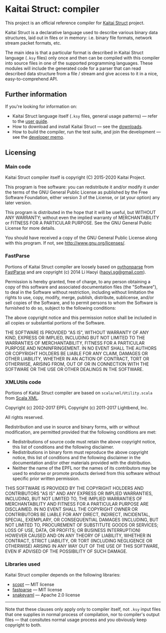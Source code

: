 # Kaitai Struct: compiler

This project is an official reference compiler for [Kaitai Struct](http://kaitai.io) project.

Kaitai Struct is a declarative language used to describe various
binary data structures, laid out in files or in memory: i.e. binary
file formats, network stream packet formats, etc.

The main idea is that a particular format is described in Kaitai
Struct language (`.ksy` files) only once and then can be compiled with
this compiler into source files in one of the supported programming
languages. These modules will include the generated code for a parser
that can read described data structure from a file / stream and give
access to it in a nice, easy-to-comprehend API.

## Further information

If you're looking for information on:

* Kaitai Struct language itself (`.ksy` files, general usage patterns)
  — refer to the [user guide](http://doc.kaitai.io/user_guide.html).
* How to download and install Kaitai Struct — see the
  [downloads](http://kaitai.io/#download).
* How to build the compiler, run the test suite, and join the
  development — see the [developer memo](http://doc.kaitai.io/developers.html).

## Licensing

### Main code

Kaitai Struct compiler itself is copyright (C) 2015-2020 Kaitai
Project.

This program is free software: you can redistribute it and/or modify
it under the terms of the GNU General Public License as published by
the Free Software Foundation, either version 3 of the License, or (at
your option) any later version.

This program is distributed in the hope that it will be useful, but
WITHOUT ANY WARRANTY; without even the implied warranty of
MERCHANTABILITY or FITNESS FOR A PARTICULAR PURPOSE.  See the GNU
General Public License for more details.

You should have received a copy of the GNU General Public License
along with this program.  If not, see <http://www.gnu.org/licenses/>.

### FastParse

Portions of Kaitai Struct compiler are loosely based on
[pythonparse](https://github.com/lihaoyi/fastparse/tree/master/pythonparse/shared/src/main/scala/pythonparse)
from [FastParse](http://www.lihaoyi.com/fastparse/) and are copyright
(c) 2014 Li Haoyi (haoyi.sg@gmail.com).

Permission is hereby granted, free of charge, to any person obtaining
a copy of this software and associated documentation files (the
"Software"), to deal in the Software without restriction, including
without limitation the rights to use, copy, modify, merge, publish,
distribute, sublicense, and/or sell copies of the Software, and to
permit persons to whom the Software is furnished to do so, subject to
the following conditions:

The above copyright notice and this permission notice shall be
included in all copies or substantial portions of the Software.

THE SOFTWARE IS PROVIDED "AS IS", WITHOUT WARRANTY OF ANY KIND,
EXPRESS OR IMPLIED, INCLUDING BUT NOT LIMITED TO THE WARRANTIES OF
MERCHANTABILITY, FITNESS FOR A PARTICULAR PURPOSE AND
NONINFRINGEMENT. IN NO EVENT SHALL THE AUTHORS OR COPYRIGHT HOLDERS BE
LIABLE FOR ANY CLAIM, DAMAGES OR OTHER LIABILITY, WHETHER IN AN ACTION
OF CONTRACT, TORT OR OTHERWISE, ARISING FROM, OUT OF OR IN CONNECTION
WITH THE SOFTWARE OR THE USE OR OTHER DEALINGS IN THE SOFTWARE.

### XMLUtils code

Portions of Kaitai Struct compiler are based on `scala/xml/Utility.scala` from [Scala XML](https://github.com/scala/scala-xml).

Copyright (c) 2002-2017 EPFL
Copyright (c) 2011-2017 Lightbend, Inc.

All rights reserved.

Redistribution and use in source and binary forms, with or without
modification, are permitted provided that the following conditions are met:

* Redistributions of source code must retain the above copyright notice,
  this list of conditions and the following disclaimer.
* Redistributions in binary form must reproduce the above copyright notice,
  this list of conditions and the following disclaimer in the documentation
  and/or other materials provided with the distribution.
* Neither the name of the EPFL nor the names of its contributors may be
  used to endorse or promote products derived from this software without
  specific prior written permission.

THIS SOFTWARE IS PROVIDED BY THE COPYRIGHT HOLDERS AND CONTRIBUTORS "AS IS"
AND ANY EXPRESS OR IMPLIED WARRANTIES, INCLUDING, BUT NOT LIMITED TO, THE
IMPLIED WARRANTIES OF MERCHANTABILITY AND FITNESS FOR A PARTICULAR PURPOSE
ARE DISCLAIMED. IN NO EVENT SHALL THE COPYRIGHT OWNER OR CONTRIBUTORS BE
LIABLE FOR ANY DIRECT, INDIRECT, INCIDENTAL, SPECIAL, EXEMPLARY, OR
CONSEQUENTIAL DAMAGES (INCLUDING, BUT NOT LIMITED TO, PROCUREMENT OF
SUBSTITUTE GOODS OR SERVICES; LOSS OF USE, DATA, OR PROFITS; OR BUSINESS
INTERRUPTION) HOWEVER CAUSED AND ON ANY THEORY OF LIABILITY, WHETHER IN
CONTRACT, STRICT LIABILITY, OR TORT (INCLUDING NEGLIGENCE OR OTHERWISE)
ARISING IN ANY WAY OUT OF THE USE OF THIS SOFTWARE, EVEN IF ADVISED OF
THE POSSIBILITY OF SUCH DAMAGE.

### Libraries used

Kaitai Struct compiler depends on the following libraries:

* [scopt](https://github.com/scopt/scopt) — MIT license
* [fastparse](http://www.lihaoyi.com/fastparse/) — MIT license
* [snakeyaml](https://bitbucket.org/asomov/snakeyaml) — Apache 2.0 license

---

Note that these clauses only apply only to compiler itself, not `.ksy`
input files that one supplies in normal process of compilation, nor to
compiler's output files — that consitutes normal usage process and you
obviously keep copyright to both.
